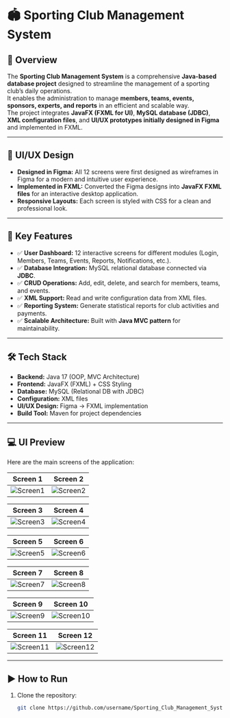 # 🏟 Sporting Club Management System

## 📌 Overview
The **Sporting Club Management System** is a comprehensive **Java-based database project** designed to streamline the management of a sporting club’s daily operations.  
It enables the administration to manage **members, teams, events, sponsors, experts, and reports** in an efficient and scalable way.  
The project integrates **JavaFX (FXML for UI)**, **MySQL database (JDBC)**, **XML configuration files**, and **UI/UX prototypes initially designed in Figma** and implemented in FXML.

---

## 🎨 UI/UX Design
- **Designed in Figma:** All 12 screens were first designed as wireframes in Figma for a modern and intuitive user experience.  
- **Implemented in FXML:** Converted the Figma designs into **JavaFX FXML files** for an interactive desktop application.  
- **Responsive Layouts:** Each screen is styled with CSS for a clean and professional look.

---

## 🚀 Key Features
- ✅ **User Dashboard:** 12 interactive screens for different modules (Login, Members, Teams, Events, Reports, Notifications, etc.).  
- ✅ **Database Integration:** MySQL relational database connected via **JDBC**.  
- ✅ **CRUD Operations:** Add, edit, delete, and search for members, teams, and events.  
- ✅ **XML Support:** Read and write configuration data from XML files.  
- ✅ **Reporting System:** Generate statistical reports for club activities and payments.  
- ✅ **Scalable Architecture:** Built with **Java MVC pattern** for maintainability.  

---

## 🛠 Tech Stack
- **Backend:** Java 17 (OOP, MVC Architecture)  
- **Frontend:** JavaFX (FXML) + CSS Styling  
- **Database:** MySQL (Relational DB with JDBC)  
- **Configuration:** XML files  
- **UI/UX Design:** Figma → FXML implementation  
- **Build Tool:** Maven for project dependencies  

---

## 💻 UI Preview

Here are the main screens of the application:

| Screen 1 | Screen 2 |
|----------|----------|
| ![Screen1](ui_ux/screenshots/screen1.png) | ![Screen2](ui_ux/screenshots/screen2.png) |

| Screen 3 | Screen 4 |
|----------|----------|
| ![Screen3](ui_ux/screenshots/screen3.png) | ![Screen4](ui_ux/screenshots/screen4.png) |

| Screen 5 | Screen 6 |
|----------|----------|
| ![Screen5](ui_ux/screenshots/screen5.png) | ![Screen6](ui_ux/screenshots/screen6.png) |

| Screen 7 | Screen 8 |
|----------|----------|
| ![Screen7](ui_ux/screenshots/screen7.png) | ![Screen8](ui_ux/screenshots/screen8.png) |

| Screen 9 | Screen 10 |
|-----------|-----------|
| ![Screen9](ui_ux/screenshots/screen9.png) | ![Screen10](ui_ux/screenshots/screen10.png) |

| Screen 11 | Screen 12 |
|------------|------------|
| ![Screen11](ui_ux/screenshots/screen11.png) | ![Screen12](ui_ux/screenshots/screen12.png) |

---

## ▶️ How to Run
1. Clone the repository:
   ```bash
   git clone https://github.com/username/Sporting_Club_Management_System.git
